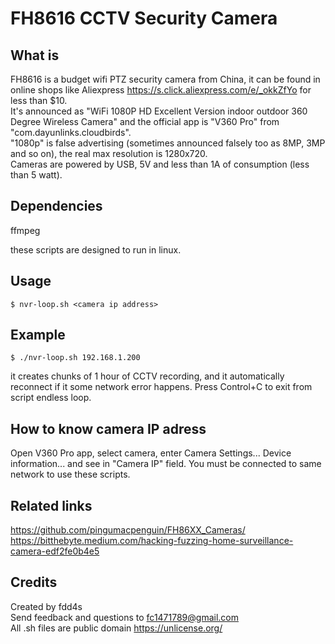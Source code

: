 # FH8616 CCTV Security Camera

## What is

FH8616 is a budget wifi PTZ security camera from China, it can be found in online shops like Aliexpress https://s.click.aliexpress.com/e/_okkZfYo for less than $10.  
It's announced as "WiFi 1080P HD Excellent Version indoor outdoor 360 Degree Wireless Camera" and the official app is "V360 Pro" from "com.dayunlinks.cloudbirds".  
"1080p" is false advertising (sometimes announced falsely too as 8MP, 3MP and so on), the real max resolution is 1280x720.  
Cameras are powered by USB, 5V and less than 1A of consumption (less than 5 watt).  

## Dependencies

ffmpeg  

these scripts are designed to run in linux.  

## Usage

    $ nvr-loop.sh <camera ip address>

## Example

    $ ./nvr-loop.sh 192.168.1.200  

it creates chunks of 1 hour of CCTV recording, and it automatically reconnect if it some network error happens. Press Control+C to exit from script endless loop.

## How to know camera IP adress

Open V360 Pro app, select camera, enter Camera Settings... Device information... and see in "Camera IP" field.
You must be connected to same network to use these scripts.

## Related links

https://github.com/pingumacpenguin/FH86XX_Cameras/  
https://bitthebyte.medium.com/hacking-fuzzing-home-surveillance-camera-edf2fe0b4e5  

## Credits

Created by fdd4s  
Send feedback and questions to fc1471789@gmail.com  
All .sh files are public domain https://unlicense.org/  
